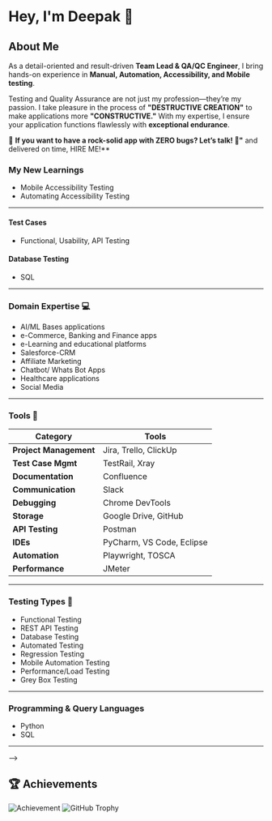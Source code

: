 # Hey, I'm Deepak 👋

## About Me
As a detail-oriented and result-driven **Team Lead & QA/QC Engineer**, I bring hands-on experience in **Manual, Automation, Accessibility, and Mobile testing**.  

Testing and Quality Assurance are not just my profession—they’re my passion. I take pleasure in the process of **"DESTRUCTIVE CREATION"** to make applications more **"CONSTRUCTIVE."** With my expertise, I ensure your application functions flawlessly with **exceptional endurance**.  

🚀 **If you want to have a rock-solid app with ZERO bugs? Let’s talk! 🚀"** and delivered on time, HIRE ME!**  


### **My New Learnings**
- Mobile Accessibility Testing
- Automating Accessibility Testing  

---



#### **Test Cases**
- Functional, Usability, API Testing  


#### **Database Testing**
- SQL

---

### **Domain Expertise 💻**
- AI/ML Bases applications
- e-Commerce, Banking and Finance apps
- e-Learning and educational platforms
- Salesforce-CRM
- Affiliate Marketing  
- Chatbot/ Whats Bot Apps  
- Healthcare applications
- Social Media  

---

### **Tools 🔧**
| Category              | Tools                                                                 |
|-----------------------|-----------------------------------------------------------------------|
| **Project Management** | Jira, Trello, ClickUp                                                |
| **Test Case Mgmt**     | TestRail, Xray                                                       |
| **Documentation**      | Confluence                                                           |
| **Communication**      | Slack                                                                |
| **Debugging**          | Chrome DevTools                                                      |
| **Storage**            | Google Drive, GitHub                                                 |
| **API Testing**        | Postman                                                              |
| **IDEs**               | PyCharm, VS Code, Eclipse                                            |
| **Automation**         | Playwright, TOSCA                               |
| **Performance**        | JMeter                                                               |

---

### **Testing Types 🧪**
- Functional Testing  
- REST API Testing  
- Database Testing  
- Automated Testing  
- Regression Testing  
- Mobile Automation Testing  
- Performance/Load Testing  
- Grey Box Testing  

---

### **Programming & Query Languages**
- Python  
- SQL  

---

-->
## 🏆 Achievements
![Achievement](https://img.shields.io/badge/Awesome-Developer-brightgreen)
![GitHub Trophy](https://github-profile-trophy.vercel.app/?username=yourusername)
